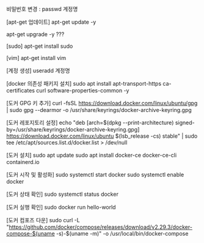 
비밀번호 변경 : passwd 계정명

[apt-get 업데이트]
apt-get update -y

apt-get upgrade -y ???

[sudo]
apt-get install sudo

[vim]
apt-get install vim

[계정 생성]
useradd 계정명

[docker 의존성 패키지 설치]
sudo apt install apt-transport-https ca-certificates curl software-properties-common -y

[도커 GPG 키 추가]
curl -fsSL <https://download.docker.com/linux/ubuntu/gpg> | sudo gpg --dearmor -o /usr/share/keyrings/docker-archive-keyring.gpg

[도커 레포지토리 설정]
echo "deb [arch=$(dpkg --print-architecture) signed-by=/usr/share/keyrings/docker-archive-keyring.gpg] https://download.docker.com/linux/ubuntu $(lsb_release -cs) stable" | sudo tee /etc/apt/sources.list.d/docker.list > /dev/null

[도커 설치]
sudo apt update
sudo apt install docker-ce docker-ce-cli containerd.io

[도커 시작 및 활성화]
sudo systemctl start docker
sudo systemctl enable docker

[도커 상태 확인]
sudo systemctl status docker

[도커 실행 확인]
sudo docker run hello-world

[도커 컴포즈 다운]
sudo curl -L "<https://github.com/docker/compose/releases/download/v2.29.3/docker-compose-$(uname> -s)-$(uname -m)" -o /usr/local/bin/docker-compose
